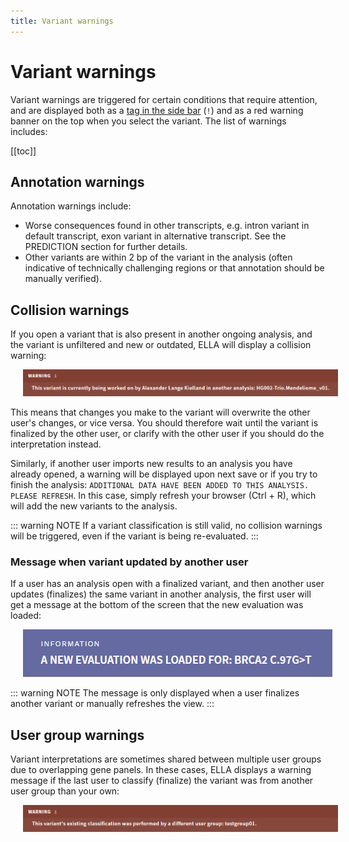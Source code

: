 ```yaml
---
title: Variant warnings
---
```


# Variant warnings

Variant warnings are triggered for certain conditions that require attention, and are displayed both as a [tag in the side bar](/manual/side-bar.html#variant-tags) (`!`) and as a red warning banner on the top when you select the variant. The list of warnings includes:

[[toc]]

## Annotation warnings

Annotation warnings include: 

- Worse consequences found in other transcripts, e.g. intron variant in default transcript, exon variant in alternative transcript. See the PREDICTION section for further details.
- Other variants are within 2 bp of the variant in the analysis (often indicative of technically challenging regions or that annotation should be manually verified).

## Collision warnings

If you open a variant that is also present in another ongoing analysis, and the variant is unfiltered and new or outdated, ELLA will display a collision warning: 

<div style="text-indent: 4%;"><img src="./img/collision_warning.png"></div>

This means that changes you make to the variant will overwrite the other user's changes, or vice versa. You should therefore wait until the variant is finalized by the other user, or clarify with the other user if you should do the interpretation instead.  

Similarly, if another user imports new results to an analysis you have already opened, a warning will be displayed upon next save or if you try to finish the analysis: `ADDITIONAL DATA HAVE BEEN ADDED TO THIS ANALYSIS. PLEASE REFRESH`. In this case, simply refresh your browser (Ctrl + R), which will add the new variants to the analysis.

::: warning NOTE
If a variant classification is still valid, no collision warnings will be triggered, even if the variant is being re-evaluated. 
:::

### Message when variant updated by another user

If a user has an analysis open with a finalized variant, and then another user updates (finalizes) the same variant in another analysis, the first user will get a message at the bottom of the screen that the new evaluation was loaded: 

<div style="text-indent: 4%;"><img src="./img/toast_updated_evaluation.png"></div>

::: warning NOTE
The message is only displayed when a user finalizes another variant or manually refreshes the view.
:::

## User group warnings

Variant interpretations are sometimes shared between multiple user groups due to overlapping gene panels. In these cases, ELLA displays a warning message if the last user to classify (finalize) the variant was from another user group than your own: 

<div style="text-indent: 4%;"><img src="./img/user_group_warning.png"></div>
